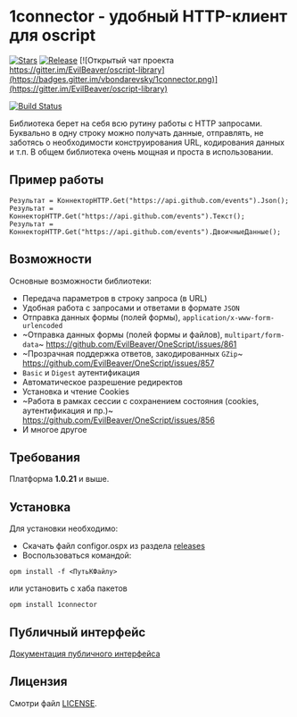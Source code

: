 # 1connector - удобный HTTP-клиент для oscript

[![Stars](https://img.shields.io/github/stars/vbondarevsky/1connector.svg?label=Github%20%E2%98%85&a)](https://github.com/vbondarevsky/1connector/stargazers)
[![Release](https://img.shields.io/github/tag/vbondarevsky/1connector.svg?label=Last%20release&a)](https://github.com/vbondarevsky/1connector/releases)
[![Открытый чат проекта https://gitter.im/EvilBeaver/oscript-library](https://badges.gitter.im/vbondarevsky/1connector.png)](https://gitter.im/EvilBeaver/oscript-library)

[![Build Status](https://travis-ci.org/vbondarevsky/1connector.svg?branch=master)](https://travis-ci.org/vbondarevsky/1connector)

Библиотека берет на себя всю рутину работы с HTTP запросами. 
Буквально в одну строку можно получать данные, отправлять, не заботясь о необходимости конструирования URL, кодирования данных и т.п. 
В общем библиотека очень мощная и проста в использовании.

## Пример работы
```bsl
Результат = КоннекторHTTP.Get("https://api.github.com/events").Json();
Результат = КоннекторHTTP.Get("https://api.github.com/events").Текст();
Результат = КоннекторHTTP.Get("https://api.github.com/events").ДвоичныеДанные();
```

## Возможности
Основные возможности библиотеки:
- Передача параметров в строку запроса (в URL)
- Удобная работа с запросами и ответами в формате `JSON`
- Отправка данных формы (полей формы), `application/x-www-form-urlencoded`
- ~Отправка данных формы (полей формы и файлов), `multipart/form-data`~
https://github.com/EvilBeaver/OneScript/issues/861
- ~Прозрачная поддержка ответов, закодированных `GZip`~
https://github.com/EvilBeaver/OneScript/issues/857
- `Basic` и `Digest` аутентификация
- Автоматическое разрешение редиректов
- Установка и чтение Cookies
- ~Работа в рамках сессии с сохранением состояния (cookies, аутентификация и пр.)~
https://github.com/EvilBeaver/OneScript/issues/856
- И многое другое

## Требования
Платформа **1.0.21** и выше.

## Установка

Для установки необходимо:
* Скачать файл configor.ospx из раздела [releases](https://github.com/vbondarevsky/1connector/releases)
* Воспользоваться командой:

```
opm install -f <ПутьКФайлу>
```
или установить с хаба пакетов

```
opm install 1connector
```

## Публичный интерфейс

[Документация публичного интерфейса](docs/README.md)

## Лицензия

Смотри файл [LICENSE](LICENSE).
